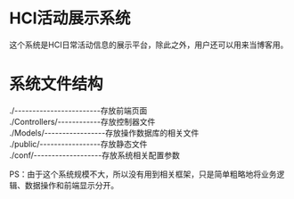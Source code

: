 HCI活动展示系统
===

这个系统是HCI日常活动信息的展示平台，除此之外，用户还可以用来当博客用。


系统文件结构
===

./------------------------存放前端页面   
./Controllers/------------存放控制器文件   
./Models/-----------------存放操作数据库的相关文件   
./public/-----------------存放静态文件   
./conf/-------------------存放系统相关配置参数   

PS：由于这个系统规模不大，所以没有用到相关框架，只是简单粗略地将业务逻辑、数据操作和前端显示分开。
